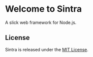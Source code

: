 
# Welcome to Sintra

A slick web framework for Node.js.

## License

Sintra is released under the [MIT License](https://opensource.org/licenses/MIT).
